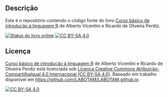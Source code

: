 ## Descrição

Este é o repositório contendo o código fonte do livro [Curso básico de
introdução à linguagem R](https://labotam.github.io/) de Alberto
Vicentini e Ricardo de Oliveira Perdiz.

<!-- badges: start -->

[![Status do livro
online](https://github.com/LABOTAM/LABOTAM.github.io/workflows/renderbook/badge.svg)](https://github.com/LABOTAM/LABOTAM.github.io/actions)
[![CC BY-SA
4.0](https://img.shields.io/badge/License-CC%20BY--SA%204.0-lightgrey.svg)](http://creativecommons.org/licenses/by-sa/4.0/)
<!-- badges: end -->

## Licença

[Curso básico de introdução à linguagem R](https://labotam.github.io/)
de Alberto Vicentini e Ricardo de Oliveira Perdiz está licenciada sob
[Licença Creative Commons Atribuição-CompartilhaIgual 4.0 Internacional
(CC BY-SA 4.0)](http://creativecommons.org/licenses/by-sa/4.0/). Baseado
em trabalho disponível em
<https://github.com/LABOTAM/LABOTAM.github.io>.

[![CC BY-SA
4.0](https://i.creativecommons.org/l/by-sa/4.0/88x31.png)](http://creativecommons.org/licenses/by-sa/4.0/)
